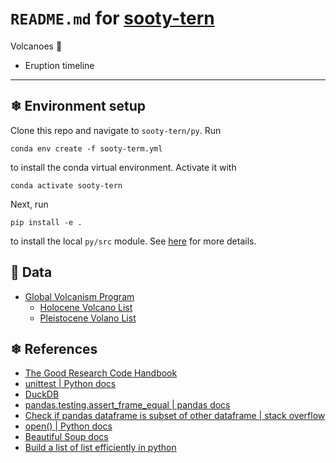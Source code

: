# `README.md` for [sooty-tern](https://github.com/Ai-Yukino/sooty-tern)

Volcanoes 🌋

- Eruption timeline

---

## ❄ Environment setup

Clone this repo and navigate to `sooty-tern/py`. Run

```
conda env create -f sooty-term.yml
```

to install the conda virtual environment. Activate it with

```
conda activate sooty-tern
```

Next, run

```
pip install -e .
```

to install the local `py/src` module. See [here](https://goodresearch.dev/setup.html#pip-install-your-package) for more details.

## 🌸 Data

- [Global Volcanism Program](https://volcano.si.edu/)
  - [Holocene Volcano List](https://volcano.si.edu/volcanolist_holocene.cfm)
  - [Pleistocene Volano List](https://volcano.si.edu/volcanolist_pleistocene.cfm)

## ❄ References

- [The Good Research Code Handbook](https://goodresearch.dev/)
- [unittest | Python docs](https://docs.python.org/3/library/unittest.html)
- [DuckDB](https://duckdb.org/)
- [pandas.testing.assert_frame_equal | pandas docs](https://pandas.pydata.org/pandas-docs/stable/reference/api/pandas.testing.assert_frame_equal.html)
- [Check if pandas dataframe is subset of other dataframe | stack overflow](https://stackoverflow.com/a/49531052)
- [open() | Python docs](https://docs.python.org/3/library/functions.html#open)
- [Beautiful Soup docs](https://www.crummy.com/software/BeautifulSoup/bs4/doc/)
- [Build a list of list efficiently in python](https://stackoverflow.com/questions/23040784/build-a-list-of-list-efficiently-in-python)

